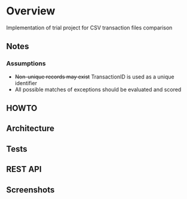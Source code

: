 # Overview

Implementation of trial project for CSV transaction files comparison


## Notes

### Assumptions

- ~~Non-unique records may exist~~ TransactionID is used as a unique identifier
- All possible matches of exceptions should be evaluated and scored  

## HOWTO

## Architecture

## Tests

## REST API

## Screenshots